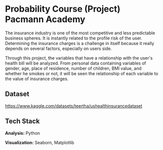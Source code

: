 
# Probability Course (Project) Pacmann Academy

The insurance industry is one of the most competitive and less predictable business spheres. It is instantly related to the profile risk of the user.
Determining the insurance charges is a challenge in itself because it really depends on several factors, especially on users side.

Through this project, the variables that have a relationship with the user's health bill will be analyzed. From personal data containing variables of gender, age, place of residence, number of children, BMI value, and whether he smokes or not, it will be seen the relationship of each variable to the value of insurance charges.

## Dataset

https://www.kaggle.com/datasets/teertha/ushealthinsurancedataset


## Tech Stack

**Analysis:** Python

**Visualization:** Seaborn, Matplotlib

